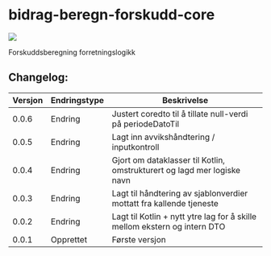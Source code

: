 # bidrag-beregn-forskudd-core

![](https://github.com/navikt/bidrag-beregn-forskudd-core/workflows/maven%20deploy/badge.svg)

Forskuddsberegning forretningslogikk

## Changelog:

Versjon | Endringstype      | Beskrivelse
--------|-------------------|------------
0.0.6   |  Endring          | Justert coredto til å tillate null-verdi på periodeDatoTil
0.0.5   |  Endring          | Lagt inn avvikshåndtering / inputkontroll
0.0.4   |  Endring          | Gjort om dataklasser til Kotlin, omstrukturert og lagd mer logiske navn
0.0.3   |  Endring          | Lagt til håndtering av sjablonverdier mottatt fra kallende tjeneste
0.0.2   |  Endring          | Lagt til Kotlin + nytt ytre lag for å skille mellom ekstern og intern DTO
0.0.1   |  Opprettet        | Første versjon
